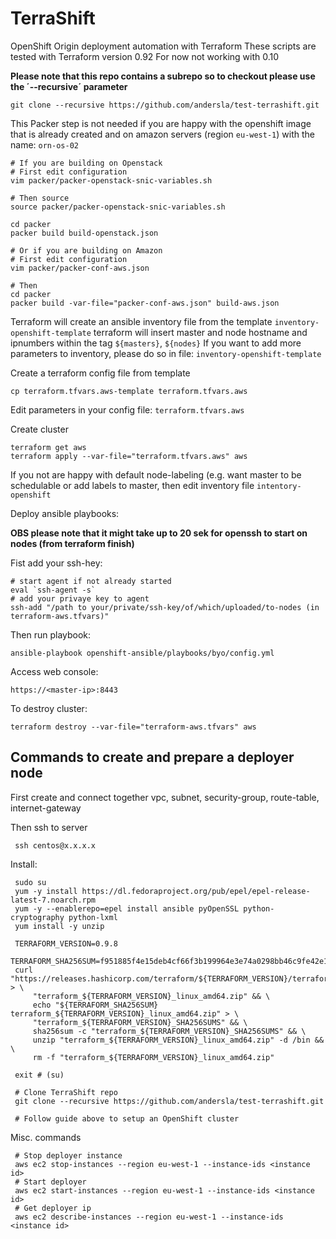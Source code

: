 
# TerraShift
OpenShift Origin deployment automation with Terraform
These scripts are tested with Terraform version 0.92 For now not working with 0.10

**Please note that this repo contains a subrepo so to checkout please use the ´--recursive´ parameter**

    git clone --recursive https://github.com/andersla/test-terrashift.git

This Packer step is not needed if you are happy with the openshift
image that is already created and on amazon servers (region `eu-west-1`) with the name: `orn-os-02`

    # If you are building on Openstack
    # First edit configuration
    vim packer/packer-openstack-snic-variables.sh

    # Then source
    source packer/packer-openstack-snic-variables.sh

    cd packer
    packer build build-openstack.json

    # Or if you are building on Amazon
    # First edit configuration
    vim packer/packer-conf-aws.json

    # Then
    cd packer
    packer build -var-file="packer-conf-aws.json" build-aws.json

Terraform will create an ansible inventory file from the template `inventory-openshift-template`
terraform will insert master and node hostname and ipnumbers within the tag `${masters}`, `${nodes}`
If you want to add more parameters to inventory, please do so in file: `inventory-openshift-template`

Create a terraform config file from template

    cp terraform.tfvars.aws-template terraform.tfvars.aws

Edit parameters in your config file: `terraform.tfvars.aws`

Create cluster

    terraform get aws
    terraform apply --var-file="terraform.tfvars.aws" aws

If you not are happy with default node-labeling (e.g. want master to be schedulable or add labels to master,
then edit inventory file `intentory-openshift`

Deploy ansible playbooks:

**OBS please note that it might take up to 20 sek for openssh to start on nodes (from terraform finish)**

Fist add your ssh-hey:

    # start agent if not already started
    eval `ssh-agent -s`
    # add your privaye key to agent
    ssh-add "/path to your/private/ssh-key/of/which/uploaded/to-nodes (in terraform-aws.tfvars)"

Then run playbook:

    ansible-playbook openshift-ansible/playbooks/byo/config.yml

Access web console:

    https://<master-ip>:8443

To destroy cluster:

    terraform destroy --var-file="terraform-aws.tfvars" aws

## Commands to create and prepare a deployer node

First create and connect together vpc, subnet, security-group, route-table, internet-gateway

Then ssh to server

     ssh centos@x.x.x.x

Install:

     sudo su
     yum -y install https://dl.fedoraproject.org/pub/epel/epel-release-latest-7.noarch.rpm
     yum -y --enablerepo=epel install ansible pyOpenSSL python-cryptography python-lxml
     yum install -y unzip

     TERRAFORM_VERSION=0.9.8
     TERRAFORM_SHA256SUM=f951885f4e15deb4cf66f3b199964e3e74a0298bb46c9fe42e105df2ebcf3d16
     curl "https://releases.hashicorp.com/terraform/${TERRAFORM_VERSION}/terraform_${TERRAFORM_VERSION}_linux_amd64.zip" > \
         "terraform_${TERRAFORM_VERSION}_linux_amd64.zip" && \
         echo "${TERRAFORM_SHA256SUM}  terraform_${TERRAFORM_VERSION}_linux_amd64.zip" > \
         "terraform_${TERRAFORM_VERSION}_SHA256SUMS" && \
         sha256sum -c "terraform_${TERRAFORM_VERSION}_SHA256SUMS" && \
         unzip "terraform_${TERRAFORM_VERSION}_linux_amd64.zip" -d /bin && \
         rm -f "terraform_${TERRAFORM_VERSION}_linux_amd64.zip"

     exit # (su)

     # Clone TerraShift repo
     git clone --recursive https://github.com/andersla/test-terrashift.git

     # Follow guide above to setup an OpenShift cluster

Misc. commands

     # Stop deployer instance
     aws ec2 stop-instances --region eu-west-1 --instance-ids <instance id>
     # Start deployer
     aws ec2 start-instances --region eu-west-1 --instance-ids <instance id>
     # Get deployer ip
     aws ec2 describe-instances --region eu-west-1 --instance-ids <instance id>
